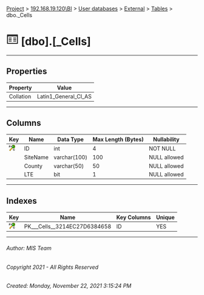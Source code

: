 #### 

[Project](../../../../index.md) > [192.168.19.120\\BI](../../../index.md) > [User databases](../../index.md) > [External](../index.md) > [Tables](Tables.md) > dbo._Cells

# ![Tables](../../../../Images/Table32.png) [dbo].[_Cells]

---

## <a name="#properties"></a>Properties

| Property | Value |
|---|---|
| Collation | Latin1_General_CI_AS |


---

## <a name="#columns"></a>Columns

| Key | Name | Data Type | Max Length (Bytes) | Nullability |
|---|---|---|---|---|
| [![Cluster Primary Key PK___Cells__3214EC27D6384658: ID](../../../../Images/pkcluster.png)](#indexes) | ID | int | 4 | NOT NULL |
|  | SiteName | varchar(100) | 100 | NULL allowed |
|  | County | varchar(50) | 50 | NULL allowed |
|  | LTE | bit | 1 | NULL allowed |


---

## <a name="#indexes"></a>Indexes

| Key | Name | Key Columns | Unique |
|---|---|---|---|
| [![Cluster Primary Key PK___Cells__3214EC27D6384658: ID](../../../../Images/pkcluster.png)](#indexes) | PK___Cells__3214EC27D6384658 | ID | YES |


---

###### Author:  MIS Team

###### Copyright 2021 - All Rights Reserved

###### Created: Monday, November 22, 2021 3:15:24 PM


